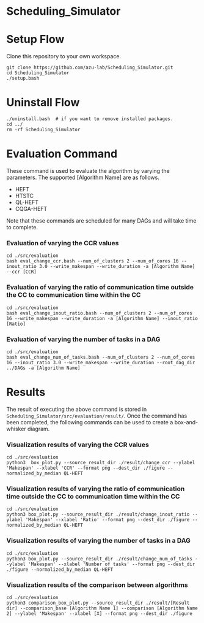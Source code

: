 # Scheduling_Simulator
# Setup Flow
Clone this repository to your own workspace.
```
git clone https://github.com/azu-lab/Scheduling_Simulator.git
cd Scheduling_Simulator
./setup.bash
```

# Uninstall Flow
```
./uninstall.bash  # if you want to remove installed packages.
cd ../
rm -rf Scheduling_Simulator
```


# Evaluation Command
These command is used to evaluate the algorithm by varying the parameters.
The supported [Algorithm Name] are as follows.
- HEFT
- HTSTC
- QL-HEFT
- CQGA-HEFT

Note that these commands are scheduled for many DAGs and will take time to complete.

### Evaluation of varying the CCR values

```
cd ./src/evaluation
bash eval_change_ccr.bash --num_of_clusters 2 --num_of_cores 16 --inout_ratio 3.0 --write_makespan --write_duration -a [Algorithm Name] --ccr [CCR]
```

### Evaluation of varying the ratio of communication time outside the CC to communication time within the CC
```
cd ./src/evaluation
bash eval_change_inout_ratio.bash --num_of_clusters 2 --num_of_cores 16 --write_makespan --write_duration -a [Algorithm Name] --inout_ratio [Ratio]
```


### Evaluation of varying the number of tasks in a DAG
```
cd ./src/evaluation
bash eval_change_num_of_tasks.bash --num_of_clusters 2 --num_of_cores 16 --inout_ratio 3.0 --write_makespan --write_duration --root_dag_dir ../DAGs -a [Algorithm Name]
```

# Results
The result of executing the above command is stored in `Scheduling_Simulator/src/evaluation/result/`.
Once the command has been completed, the following commands can be used to create a box-and-whisker diagram.

### Visualization results of varying the CCR values
```
cd ./src/evaluation
python3  box_plot.py --source_result_dir ./result/change_ccr --ylabel 'Makespan' --xlabel 'CCR' --format png --dest_dir ./figure --normalized_by_median QL-HEFT
```

### Visualization results of varying the ratio of communication time outside the CC to communication time within the CC
```
cd ./src/evaluation
python3 box_plot.py --source_result_dir ./result/change_inout_ratio --ylabel 'Makespan' --xlabel 'Ratio' --format png --dest_dir ./figure --normalized_by_median QL-HEFT
```

### Visualization results of varying the number of tasks in a DAG
```
cd ./src/evaluation
python3 box_plot.py --source_result_dir ./result/change_num_of_tasks --ylabel 'Makespan' --xlabel 'Number of tasks' --format png --dest_dir ./figure --normalized_by_median QL-HEFT
```

### Visualization results of the comparison between algorithms
```
cd ./src/evaluation
python3 comparison_box_plot.py --source_result_dir ./result/[Result dir] --comparison_base [Algorithm Name 1] --comparison [Algorithm Name 2] --ylabel 'Makespan' --xlabel [X] --format png --dest_dir ./figure
```

